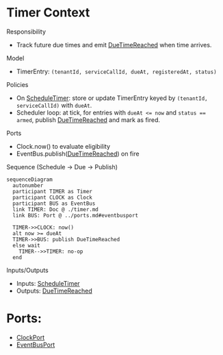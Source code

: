 # Timer Context

Responsibility

- Track future due times and emit [DueTimeReached] when time arrives.

Model

- TimerEntry: `(tenantId, serviceCallId, dueAt, registeredAt, status)`

Policies

- On [ScheduleTimer]: store or update TimerEntry keyed by `(tenantId, serviceCallId)` with `dueAt`.
- Scheduler loop: at tick, for entries with `dueAt <= now` and `status == armed`, publish [DueTimeReached] and mark as fired.

Ports

- Clock.now() to evaluate eligibility
- EventBus.publish([DueTimeReached]) on fire

Sequence (Schedule → Due → Publish)

```mermaid
sequenceDiagram
  autonumber
  participant TIMER as Timer
  participant CLOCK as Clock
  participant BUS as EventBus
  link TIMER: Doc @ ./timer.md
  link BUS: Port @ ../ports.md#eventbusport

  TIMER->>CLOCK: now()
  alt now >= dueAt
  TIMER->>BUS: publish DueTimeReached
  else wait
    TIMER-->>TIMER: no-op
  end
```

Inputs/Outputs

- Inputs: [ScheduleTimer]
- Outputs: [DueTimeReached]

# Ports:

- [ClockPort]
- [EventBusPort]

[ScheduleTimer]: ../messages.md#scheduletimer
[DueTimeReached]: ../messages.md#duetimereached
[ClockPort]: ../ports.md#clockport
[EventBusPort]: ../ports.md#eventbusport
